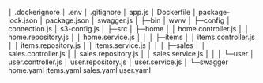 │  .dockerignore
│  .env
│  .gitignore
│  app.js
│  Dockerfile
│  package-lock.json
│  package.json
│  swagger.js
│
├─bin
│      www
│
├─config
│      connection.js
│      s3-config.js
│
├─src
│  ├─home
│  │      home.controller.js
│  │      home.repository.js
│  │      home.service.js
│  │
│  ├─items
│  │      items.controller.js
│  │      items.repository.js
│  │      items.service.js
│  │
│  ├─sales
│  │      sales.controller.js
│  │      sales.repository.js
│  │      sales.service.js
│  │
│  └─user
│          user.controller.js
│          user.repository.js
│          user.service.js
│
└─swagger
        home.yaml
        items.yaml
        sales.yaml
        user.yaml